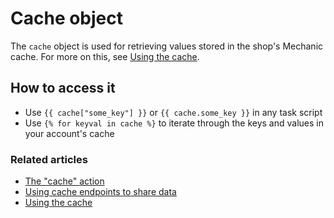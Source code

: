 # Cache object

The `cache` object is used for retrieving values stored in the shop's Mechanic cache. For more on this, see [Using the cache](../../cache/).

## How to access it

* Use `{{ cache["some_key"] }}` or  `{{ cache.some_key }}` in any task script
* Use `{% for keyval in cache %}` to iterate through the keys and values in your account's cache

### Related articles

* [The "cache" action](../../../core/actions/cache.md)
* [Using cache endpoints to share data](../../cache/endpoints.md)
* [Using the cache](../../cache/)

